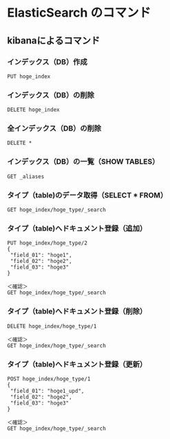 ElasticSearch のコマンド
=======

## kibanaによるコマンド

### インデックス（DB）作成
~~~~
PUT hoge_index
~~~~

### インデックス（DB）の削除
~~~~
DELETE hoge_index
~~~~

### 全インデックス（DB）の削除
~~~~
DELETE *
~~~~

### インデックス（DB）の一覧（SHOW TABLES）
~~~~
GET _aliases
~~~~

### タイプ（table)のデータ取得（SELECT * FROM）
~~~~
GET hoge_index/hoge_type/_search
~~~~

### タイプ（table)へドキュメント登録（追加）
~~~~
PUT hoge_index/hoge_type/2
{
 "field_01": "hoge1",
 "field_02": "hoge2",
 "field_03": "hoge3"
}

＜確認＞
GET hoge_index/hoge_type/_search
~~~~

### タイプ（table)へドキュメント登録（削除）
~~~~
DELETE hoge_index/hoge_type/1

＜確認＞
GET hoge_index/hoge_type/_search
~~~~

### タイプ（table)へドキュメント登録（更新）
~~~~
POST hoge_index/hoge_type/1
{
 "field_01": "hoge1_upd",
 "field_02": "hoge2",
 "field_03": "hoge3"
}

＜確認＞
GET hoge_index/hoge_type/_search
~~~~

